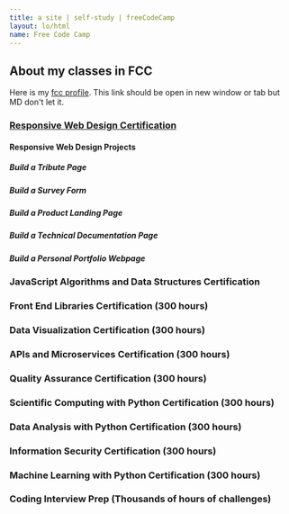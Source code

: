 ```yaml
---
title: a site | self-study | freeCodeCamp
layout: lo/html
name: Free Code Camp
---
```

## About my classes in FCC

Here is my [fcc profile](https://www.freecodecamp.org/ulatov). This link should be open in new window or tab but MD don't let it.

### [Responsive Web Design Certification](ResponsiveWebDesignProjects)

#### Responsive Web Design Projects

##### Build a Tribute Page

##### Build a Survey Form

##### Build a Product Landing Page

##### Build a Technical Documentation Page

##### Build a Personal Portfolio Webpage

### JavaScript Algorithms and Data Structures Certification

### Front End Libraries Certification (300 hours)

### Data Visualization Certification (300 hours)

### APIs and Microservices Certification (300 hours)

### Quality Assurance Certification (300 hours)

### Scientific Computing with Python Certification (300 hours)

### Data Analysis with Python Certification (300 hours)

### Information Security Certification (300 hours)

### Machine Learning with Python Certification (300 hours)

### Coding Interview Prep (Thousands of hours of challenges)
